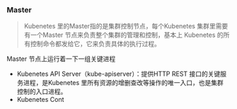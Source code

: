 ### Master
> Kubenetes 里的Master指的是集群控制节点，每个Kubenetes 集群里需要有一个Master 节点来负责整个集群的管理和控制，基本上 Kubenetes 的所有控制命令都发给它，它来负责具体的执行过程。

Master 节点上运行着一下一组关键进程
* Kubenetes API Server（kube-apiserver）：提供HTTP REST 接口的关键服务进程，是Kubenetes 里所有资源的增删查改等操作的唯一入口，也是集群控制的入口进程。
* Kubenetes Cont
